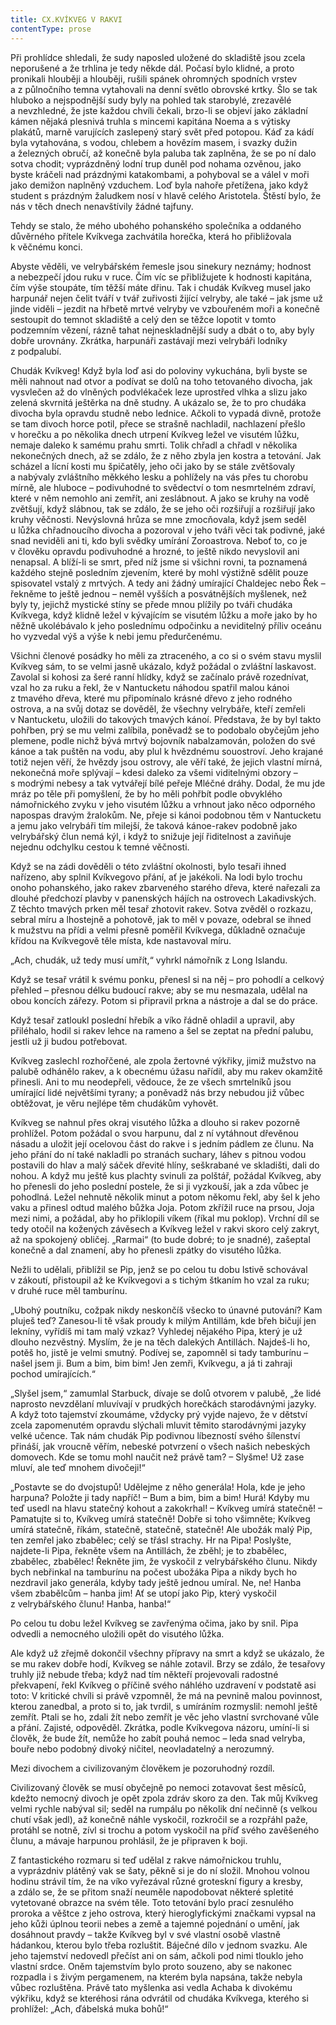 ```yaml
---
title: CX.KVÍKVEG V RAKVI
contentType: prose
---
```


  

Při prohlídce shledali, že sudy naposled uložené do skladiště jsou zcela neporušené a že trhlina je tedy někde dál. Počasí bylo klidné, a proto pronikali hlouběji a hlouběji, rušili spánek ohromných spodních vrstev a z půlnočního temna vytahovali na denní světlo obrovské krtky. Šlo se tak hluboko a nejspodnější sudy byly na pohled tak starobylé, zrezavělé a nevzhledné, že jste každou chvíli čekali, brzo-li se objeví jako základní kámen nějaká plesnivá truhla s mincemi kapitána Noema a s výtisky plakátů, marně varujících zaslepený starý svět před potopou. Káď za kádí byla vytahována, s vodou, chlebem a hovězím masem, i svazky dužin a železných obručí, až konečně byla paluba tak zaplněna, že se po ní dalo sotva chodit; vyprázdněný lodní trup duněl pod nohama ozvěnou, jako byste kráčeli nad prázdnými katakombami, a pohyboval se a válel v moři jako demižon naplněný vzduchem. Loď byla nahoře přetížena, jako když student s prázdným žaludkem nosí v hlavě celého Aristotela. Štěstí bylo, že nás v těch dnech nenavštívily žádné tajfuny.

Tehdy se stalo, že mého ubohého pohanského společníka a oddaného důvěrného přítele Kvíkvega zachvátila horečka, která ho přibližovala k věčnému konci.

Abyste věděli, ve velrybářském řemesle jsou sinekury neznámy; hodnost a nebezpečí jdou ruku v ruce. Čím víc se přibližujete k hodnosti kapitána, čím výše stoupáte, tím těžší máte dřinu. Tak i chudák Kvíkveg musel jako harpunář nejen čelit tváří v tvář zuřivosti žijící velryby, ale také – jak jsme už jinde viděli – jezdit na hřbetě mrtvé velryby ve vzbouřeném moři a konečně sestoupit do temnot skladiště a celý den se těžce lopotit v tomto podzemním vězení, rázně tahat nejneskladnější sudy a dbát o to, aby byly dobře urovnány. Zkrátka, harpunáři zastávají mezi velrybáři lodníky z podpalubí.

Chudák Kvíkveg! Když byla loď asi do poloviny vykuchána, byli byste se měli nahnout nad otvor a podívat se dolů na toho tetovaného divocha, jak vysvlečen až do vlněných podvlékaček leze uprostřed vlhka a slizu jako zelená skvrnitá ještěrka na dně studny. A ukázalo se, že to pro chudáka divocha byla opravdu studně nebo lednice. Ačkoli to vypadá divně, protože se tam divoch horce potil, přece se strašně nachladil, nachlazení přešlo v horečku a po několika dnech utrpení Kvíkveg ležel ve visutém lůžku, nemaje daleko k samému prahu smrti. Tolik chřadl a chřadl v několika nekonečných dnech, až se zdálo, že z něho zbyla jen kostra a tetování. Jak scházel a lícní kosti mu špičatěly, jeho oči jako by se stále zvětšovaly a nabývaly zvláštního měkkého lesku a pohlížely na vás přes tu chorobu mírně, ale hluboce – podivuhodné to svědectví o tom nesmrtelném zdraví, které v něm nemohlo ani zemřít, ani zeslábnout. A jako se kruhy na vodě zvětšují, když slábnou, tak se zdálo, že se jeho oči rozšiřují a rozšiřují jako kruhy věčnosti. Nevýslovná hrůza se mne zmocňovala, když jsem seděl u lůžka chřadnoucího divocha a pozoroval v jeho tváři věci tak podivné, jaké snad neviděli ani ti, kdo byli svědky umírání Zoroastrova. Neboť to, co je v člověku opravdu podivuhodné a hrozné, to ještě nikdo nevyslovil ani nenapsal. A blíží-li se smrt, před níž jsme si všichni rovni, ta poznamená každého stejně posledním zjevením, které by mohl výstižně sdělit pouze spisovatel vstalý z mrtvých. A tedy ani žádný umírající Chaldejec nebo Řek – řekněme to ještě jednou – neměl vyšších a posvátnějších myšlenek, než byly ty, jejichž mystické stíny se přede mnou plížily po tváři chudáka Kvíkvega, když klidně ležel v kývajícím se visutém lůžku a moře jako by ho něžně ukolébávalo k jeho poslednímu odpočinku a neviditelný příliv oceánu ho vyzvedal výš a výše k nebi jemu předurčenému.

Všichni členové posádky ho měli za ztraceného, a co si o svém stavu myslil Kvíkveg sám, to se velmi jasně ukázalo, když požádal o zvláštní laskavost. Zavolal si kohosi za šeré ranní hlídky, když se začínalo právě rozednívat, vzal ho za ruku a řekl, že v Nantucketu náhodou spatřil malou kánoi z tmavého dřeva, které mu připomínalo krásné dřevo z jeho rodného ostrova, a na svůj dotaz se dověděl, že všechny velrybáře, kteří zemřeli v Nantucketu, uložili do takových tmavých kánoí. Představa, že by byl takto pohřben, prý se mu velmi zalíbila, poněvadž se to podobalo obyčejům jeho plemene, podle nichž bývá mrtvý bojovník nabalzamován, položen do své kánoe a tak puštěn na vodu, aby plul k hvězdnému souostroví. Jeho krajané totiž nejen věří, že hvězdy jsou ostrovy, ale věří také, že jejich vlastní mírná, nekonečná moře splývají – kdesi daleko za všemi viditelnými obzory – s modrými nebesy a tak vytvářejí bílé peřeje Mléčné dráhy. Dodal, že mu jde mráz po těle při pomyšlení, že by ho měli pohřbít podle obvyklého námořnického zvyku v jeho visutém lůžku a vrhnout jako něco odporného napospas dravým žralokům. Ne, přeje si kánoi podobnou těm v Nantucketu a jemu jako velrybáři tím milejší, že taková kánoe-rakev podobně jako velrybářský člun nemá kýl, i když to snižuje její řiditelnost a zaviňuje nejednu odchylku cestou k temné věčnosti.

Když se na zádi dověděli o této zvláštní okolnosti, bylo tesaři ihned nařízeno, aby splnil Kvíkvegovo přání, ať je jakékoli. Na lodi bylo trochu onoho pohanského, jako rakev zbarveného starého dřeva, které nařezali za dlouhé předchozí plavby v panenských hájích na ostrovech Lakadivských. Z těchto tmavých prken měl tesař zhotovit rakev. Sotva zvěděl o rozkazu, sebral míru a lhostejně a pohotově, jak to měl v povaze, odebral se ihned k mužstvu na přídi a velmi přesně poměřil Kvíkvega, důkladně označuje křídou na Kvíkvegově těle místa, kde nastavoval míru.

„Ach, chudák, už tedy musí umřít,“ vyhrkl námořník z Long Islandu.

Když se tesař vrátil k svému ponku, přenesl si na něj – pro pohodlí a celkový přehled – přesnou délku budoucí rakve; aby se mu nesmazala, udělal na obou koncích zářezy. Potom si připravil prkna a nástroje a dal se do práce.

Když tesař zatloukl poslední hřebík a víko řádně ohladil a upravil, aby přiléhalo, hodil si rakev lehce na rameno a šel se zeptat na přední palubu, jestli už ji budou potřebovat.

Kvíkveg zaslechl rozhořčené, ale zpola žertovné výkřiky, jimiž mužstvo na palubě odhánělo rakev, a k obecnému úžasu nařídil, aby mu rakev okamžitě přinesli. Ani to mu neodepřeli, vědouce, že ze všech smrtelníků jsou umírající lidé největšími tyrany; a poněvadž nás brzy nebudou již vůbec obtěžovat, je věru nejlépe těm chudákům vyhovět.

Kvíkveg se nahnul přes okraj visutého lůžka a dlouho si rakev pozorně prohlížel. Potom požádal o svou harpunu, dal z ní vytáhnout dřevěnou násadu a uložit její ocelovou část do rakve i s jedním pádlem ze člunu. Na jeho přání do ní také nakladli po stranách suchary, láhev s pitnou vodou postavili do hlav a malý sáček dřevité hlíny, seškrabané ve skladišti, dali do nohou. A když mu ještě kus plachty svinuli za polštář, požádal Kvíkveg, aby ho přenesli do jeho poslední postele, že si ji vyzkouší, jak a zda vůbec je pohodlná. Ležel nehnutě několik minut a potom někomu řekl, aby šel k jeho vaku a přinesl odtud malého bůžka Joja. Potom zkřížil ruce na prsou, Joja mezi nimi, a požádal, aby ho přiklopili víkem (říkal mu poklop). Vrchní díl se tedy otočil na kožených závěsech a Kvíkveg ležel v rakvi skoro celý zakryt, až na spokojený obličej. „Rarmai“ (to bude dobré; to je snadné), zašeptal konečně a dal znamení, aby ho přenesli zpátky do visutého lůžka.

Nežli to udělali, přiblížil se Pip, jenž se po celou tu dobu lstivě schovával v zákoutí, přistoupil až ke Kvíkvegovi a s tichým štkaním ho vzal za ruku; v druhé ruce měl tamburínu.

„Ubohý poutníku, cožpak nikdy neskončíš všecko to únavné putování? Kam pluješ teď? Zanesou-li tě však proudy k milým Antillám, kde břeh bičují jen lekníny, vyřídíš mi tam malý vzkaz? Vyhledej nějakého Pipa, který je už dlouho nezvěstný. Myslím, že je na těch dalekých Antillách. Najdeš-li ho, potěš ho, jistě je velmi smutný. Podívej se, zapomněl si tady tamburínu – našel jsem ji. Bum a bim, bim bim! Jen zemři, Kvíkvegu, a já ti zahraji pochod umírajících.“

„Slyšel jsem,“ zamumlal Starbuck, dívaje se dolů otvorem v palubě, „že lidé naprosto nevzdělaní mluvívají v prudkých horečkách starodávnými jazyky. A když toto tajemství zkoumáme, vždycky prý vyjde najevo, že v dětství zcela zapomenutém opravdu slýchali mluvit těmito starodávnými jazyky velké učence. Tak nám chudák Pip podivnou líbezností svého šílenství přináší, jak vroucně věřím, nebeské potvrzení o všech našich nebeských domovech. Kde se tomu mohl naučit než právě tam? – Slyšme! Už zase mluví, ale teď mnohem divočeji!“

„Postavte se do dvojstupů! Udělejme z něho generála! Hola, kde je jeho harpuna? Položte ji tady napříč! – Bum a bim, bim a bim! Hurá! Kdyby mu teď usedl na hlavu statečný kohout a zakokrhal! – Kvíkveg umírá statečně! – Pamatujte si to, Kvíkveg umírá statečně! Dobře si toho všimněte; Kvíkveg umírá statečně, říkám, statečně, statečně, statečně! Ale ubožák malý Pip, ten zemřel jako zbabělec; celý se třásl strachy. Hr na Pipa! Poslyšte, najdete-li Pipa, řekněte všem na Antillách, že zběhl; je to zbabělec, zbabělec, zbabělec! Řekněte jim, že vyskočil z velrybářského člunu. Nikdy bych nebřinkal na tamburínu na počest ubožáka Pipa a nikdy bych ho nezdravil jako generála, kdyby tady ještě jednou umíral. Ne, ne! Hanba všem zbabělcům – hanba jim! Ať se utopí jako Pip, který vyskočil z velrybářského člunu! Hanba, hanba!“

Po celou tu dobu ležel Kvíkveg se zavřenýma očima, jako by snil. Pipa odvedli a nemocného uložili opět do visutého lůžka.

Ale když už zřejmě dokončil všechny přípravy na smrt a když se ukázalo, že se mu rakev dobře hodí, Kvíkveg se náhle zotavil. Brzy se zdálo, že tesařovy truhly již nebude třeba; když nad tím někteří projevovali radostné překvapení, řekl Kvíkveg o příčině svého náhlého uzdravení v podstatě asi toto: V kritické chvíli si právě vzpomněl, že má na pevnině malou povinnost, kterou zanedbal, a proto si to, jak tvrdil, s umíráním rozmyslil: nemohl ještě zemřít. Ptali se ho, zdali žít nebo zemřít je věc jeho vlastní svrchované vůle a přání. Zajisté, odpověděl. Zkrátka, podle Kvíkvegova názoru, umíní-li si člověk, že bude žít, nemůže ho zabít pouhá nemoc – leda snad velryba, bouře nebo podobný divoký ničitel, neovladatelný a nerozumný.

Mezi divochem a civilizovaným člověkem je pozoruhodný rozdíl.

Civilizovaný člověk se musí obyčejně po nemoci zotavovat šest měsíců, kdežto nemocný divoch je opět zpola zdráv skoro za den. Tak můj Kvíkveg velmi rychle nabýval sil; seděl na rumpálu po několik dní nečinně (s velkou chutí však jedl), až konečně náhle vyskočil, rozkročil se a rozpřáhl paže, protáhl se notně, zívl si trochu a potom vyskočil na příď svého zavěšeného člunu, a mávaje harpunou prohlásil, že je připraven k boji.

Z fantastického rozmaru si teď udělal z rakve námořnickou truhlu, a vyprázdniv plátěný vak se šaty, pěkně si je do ní složil. Mnohou volnou hodinu strávil tím, že na víko vyřezával různé groteskní figury a kresby, a zdálo se, že se přitom snaží neuměle napodobovat některé spletité vytetované obrazce na svém těle. Toto tetování bylo prací zesnulého proroka a věštce z jeho ostrova, který hieroglyfickými značkami vypsal na jeho kůži úplnou teorii nebes a země a tajemné pojednání o umění, jak dosáhnout pravdy – takže Kvíkveg byl v své vlastní osobě vlastně hádankou, kterou bylo třeba rozluštit. Báječné dílo v jednom svazku. Ale jeho tajemství nedovedl přečíst ani on sám, ačkoli pod nimi tlouklo jeho vlastní srdce. Oněm tajemstvím bylo proto souzeno, aby se nakonec rozpadla i s živým pergamenem, na kterém byla napsána, takže nebyla vůbec rozluštěna. Právě tato myšlenka asi vedla Achaba k divokému výkřiku, když se kteréhosi rána odvrátil od chudáka Kvíkvega, kterého si prohlížel: „Ach, ďábelská muka bohů!“
